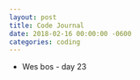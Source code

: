 ```yaml
---
layout: post
title: Code Journal
date: 2018-02-16 00:00:00 -0600
categories: coding
---
```


- Wes bos - day 23
